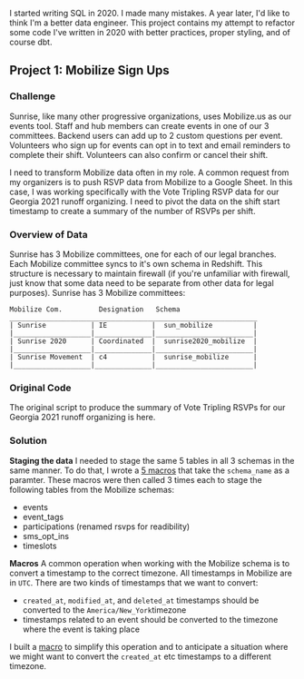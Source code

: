 I started writing SQL in 2020. I made many mistakes. A year later, I'd like to think I'm a better data engineer. This project contains my attempt to refactor some code I've written in 2020 with better practices, proper styling, and of course dbt.

## Project 1: Mobilize Sign Ups
### Challenge
Sunrise, like many other progressive organizations, uses Mobilize.us as our events tool. Staff and hub members can create events in one of our 3 committees. Backend users can add up to 2 custom questions per event. Volunteers who sign up for events can opt in to text and email reminders to complete their shift. Volunteers can also confirm or cancel their shift.

I need to transform Mobilize data often in my role. A common request from my organizers is to push RSVP data from Mobilize to a Google Sheet. In this case, I was working specifically with the Vote Tripling RSVP data for our Georgia 2021 runoff organizing. I need to pivot the data on the shift start timestamp to create a summary of the number of RSVPs per shift.

### Overview of Data

Sunrise has 3 Mobilize committees, one for each of our legal branches. Each Mobilize committee syncs to it's own schema in Redshift. This structure is necessary to maintain firewall (if you're unfamiliar with firewall, just know that some data need to be separate from other data for legal purposes).
Sunrise has 3 Mobilize committees:

    Mobilize Com.         Designation   Schema
    _____________________________________________________________
    | Sunrise           | IE           |  sun_mobilize          |
    |___________________|______________|________________________|
    | Sunrise 2020      | Coordinated  |  sunrise2020_mobilize  |
    |___________________|______________|________________________|
    | Sunrise Movement  | c4           |  sunrise_mobilize      |
    |___________________|______________|________________________|




### Original Code
The original script to produce the summary of Vote Tripling RSVPs for our Georgia 2021 runoff organizing is here.

### Solution
**Staging the data**
I needed to stage the same 5 tables in all 3 schemas in the same manner. To do that, I wrote a [5 macros](https://github.com/thebbennett/refactoring_with_dbt/tree/master/models/staging/mobilize_ie) that take the `schema_name` as a paramter. These macros were then called 3 times each to stage the following tables from the Mobilize schemas:

* events
* event_tags
* participations (renamed rsvps for readibility)
* sms_opt_ins
* timeslots

**Macros**
A common operation when working with the Mobilize schema is to convert a timestamp to the correct timezone. All timestamps in Mobilize are in `UTC`. There are two kinds of timestamps that we want to convert:

* `created_at`, `modified_at`, and `deleted_at` timestamps should be converted to the `America/New_York`timezone
* timestamps related to an event should be converted to the timezone where the event is taking place

I built a [macro](https://github.com/thebbennett/refactoring_with_dbt/blob/master/macros/standarize_timezone.sql) to simplify this operation and to anticipate a situation where we might want to convert the `created_at` etc timestamps to a different timezone. 



